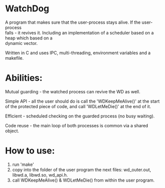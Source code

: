 # WatchDog
A program that makes sure that the user-process stays alive. If the user-process  
falls - it revives it.
Including an implementation of a scheduler based on a heap which based on a  
dynamic vector.

Written in C and uses IPC, multi-threading, environment variables and a makefile.

# Abilities:
Mutual guarding - the watched process can revive the WD as well. 

Simple API - all the user should do is call the 'WDKeepMeAlive()' at the start  
of the protected piece of code, and call 'WDLetMeDie()' at the end of it.  

Efficient - scheduled checking on the guarded process (no busy waiting). 

Code reuse - the main loop of both processes is common via a shared object.  

# How to use:
1. run 'make'
2. copy into the folder of the user program the next files:
wd_outer.out, libwd.a, libwd.so, wd_api.h.
3. call WDKeepMeAlive() & WDLetMeDie() from within the user program.
